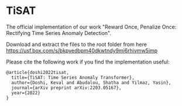 # TiSAT

The official implementation of our work "Reward Once, Penalize Once: Rectifying Time Series Anomaly Detection". 


Download and extract the files to the root folder from here https://usf.box.com/s/bkpyedbpm40dkwtndy9mi6rhivmw5imp


Please cite the following work if you find the implementation useful:

```
@article{doshi2022tisat,
  title={TiSAT: Time Series Anomaly Transformer},
  author={Doshi, Keval and Abudalou, Shatha and Yilmaz, Yasin},
  journal={arXiv preprint arXiv:2203.05167},
  year={2022}
}
```
